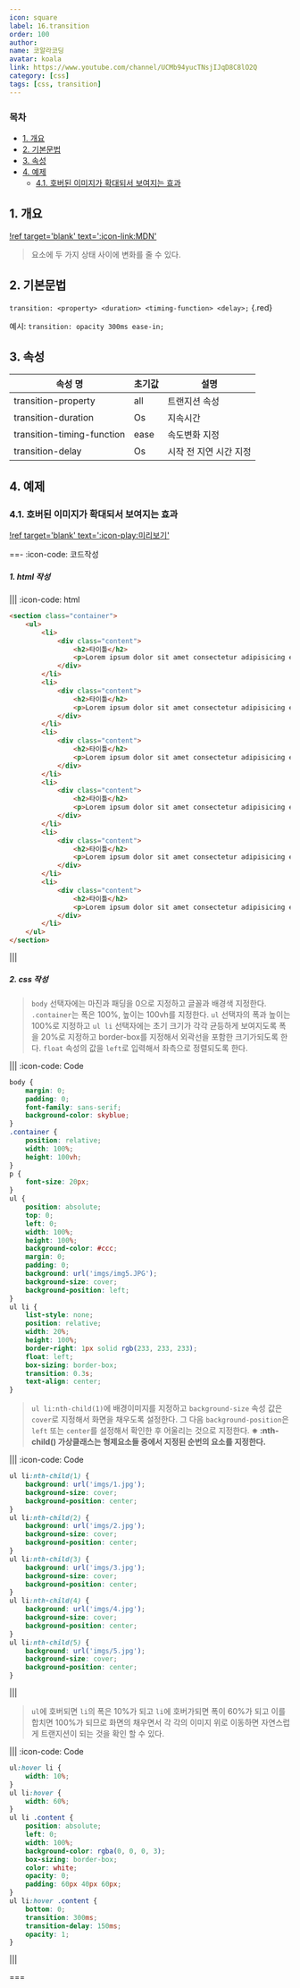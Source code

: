 ```yaml
---
icon: square
label: 16.transition
order: 100
author:
name: 코알라코딩
avatar: koala
link: https://www.youtube.com/channel/UCMb94yucTNsjIJqD8C8lO2Q
category: [css]
tags: [css, transition]
---
```


### 목차 <!-- omit in toc -->

- [1. 개요](#1-개요)
- [2. 기본문법](#2-기본문법)
- [3. 속성](#3-속성)
- [4. 예제](#4-예제)
	- [4.1. 호버된 이미지가 확대되서 보여지는 효과](#41-호버된-이미지가-확대되서-보여지는-효과)

## 1. 개요

[!ref target='blank' text=':icon-link:MDN'](https://developer.mozilla.org/ko/docs/Web/CSS/transition)

> 요소에 두 가지 상태 사이에 변화를 줄 수 있다.

## 2. 기본문법

`transition: <property> <duration> <timing-function> <delay>;` {.red}

예시: `transition: opacity 300ms ease-in;`

## 3. 속성

| 속성 명                    | 초기값 | 설명                   |
| -------------------------- | ------ | ---------------------- |
| transition-property        | all    | 트랜지션 속성          |
| transition-duration        | Os     | 지속시간               |
| transition-timing-function | ease   | 속도변화 지정          |
| transition-delay           | Os     | 시작 전 지연 시간 지정 |

## 4. 예제

### 4.1. 호버된 이미지가 확대되서 보여지는 효과

[!ref target='blank' text=':icon-play:미리보기'](https://qwerewqwerew.github.io/source/css/16-transition/)

==- :icon-code: 코드작성

##### 1. html 작성 <!-- omit in toc -->

||| :icon-code: html

```html #
<section class="container">
	<ul>
		<li>
			<div class="content">
				<h2>타이틀</h2>
				<p>Lorem ipsum dolor sit amet consectetur adipisicing elit. Nostrum, laborum vitae neque labore illum possimus assumenda eos. Saepe modi odio qui asperiores voluptatem ullam autem in, consequuntur eveniet, unde iure.</p>
			</div>
		</li>
		<li>
			<div class="content">
				<h2>타이틀</h2>
				<p>Lorem ipsum dolor sit amet consectetur adipisicing elit. Nostrum, laborum vitae neque labore illum possimus assumenda eos. Saepe modi odio qui asperiores voluptatem ullam autem in, consequuntur eveniet, unde iure.</p>
			</div>
		</li>
		<li>
			<div class="content">
				<h2>타이틀</h2>
				<p>Lorem ipsum dolor sit amet consectetur adipisicing elit. Nostrum, laborum vitae neque labore illum possimus assumenda eos. Saepe modi odio qui asperiores voluptatem ullam autem in, consequuntur eveniet, unde iure.</p>
			</div>
		</li>
		<li>
			<div class="content">
				<h2>타이틀</h2>
				<p>Lorem ipsum dolor sit amet consectetur adipisicing elit. Nostrum, laborum vitae neque labore illum possimus assumenda eos. Saepe modi odio qui asperiores voluptatem ullam autem in, consequuntur eveniet, unde iure.</p>
			</div>
		</li>
		<li>
			<div class="content">
				<h2>타이틀</h2>
				<p>Lorem ipsum dolor sit amet consectetur adipisicing elit. Nostrum, laborum vitae neque labore illum possimus assumenda eos. Saepe modi odio qui asperiores voluptatem ullam autem in, consequuntur eveniet, unde iure.</p>
			</div>
		</li>
		<li>
			<div class="content">
				<h2>타이틀</h2>
				<p>Lorem ipsum dolor sit amet consectetur adipisicing elit. Nostrum, laborum vitae neque labore illum possimus assumenda eos. Saepe modi odio qui asperiores voluptatem ullam autem in, consequuntur eveniet, unde iure.</p>
			</div>
		</li>
	</ul>
</section>
```

|||

##### 2. css 작성 <!-- omit in toc -->

> `body` 선택자에는 마진과 패딩을 0으로 지정하고 글꼴과 배경색 지정한다. `.container`는 폭은 100%, 높이는 100vh를 지정한다.
> `ul` 선택자의 폭과 높이는 100%로 지정하고 `ul li` 선택자에는 초기 크기가 각각 균등하게 보여지도록 폭을 20%로 지정하고 border-box를 지정해서 외곽선을 포함한 크기가되도록 한다.
> `float` 속성의 값을 `left`로 입력해서 좌측으로 정렬되도록 한다.

||| :icon-code: Code

```css #
body {
	margin: 0;
	padding: 0;
	font-family: sans-serif;
	background-color: skyblue;
}
.container {
	position: relative;
	width: 100%;
	height: 100vh;
}
p {
	font-size: 20px;
}
ul {
	position: absolute;
	top: 0;
	left: 0;
	width: 100%;
	height: 100%;
	background-color: #ccc;
	margin: 0;
	padding: 0;
	background: url('imgs/img5.JPG');
	background-size: cover;
	background-position: left;
}
ul li {
	list-style: none;
	position: relative;
	width: 20%;
	height: 100%;
	border-right: 1px solid rgb(233, 233, 233);
	float: left;
	box-sizing: border-box;
	transition: 0.3s;
	text-align: center;
}
```

> `ul li:nth-child(1)`에 배경이미지를 지정하고 `background-size` 속성 값은 `cover`로 지정해서 화면을 채우도록 설정한다.
> 그 다음 `background-position`은 `left` 또는 `center`를 설정해서 확인한 후 어울리는 것으로 지정한다.
> **※ :nth-child() 가상클래스는 형제요소들 중에서 지정된 순번의 요소를 지정한다.**

||| :icon-code: Code

```css
ul li:nth-child(1) {
	background: url('imgs/1.jpg');
	background-size: cover;
	background-position: center;
}
ul li:nth-child(2) {
	background: url('imgs/2.jpg');
	background-size: cover;
	background-position: center;
}
ul li:nth-child(3) {
	background: url('imgs/3.jpg');
	background-size: cover;
	background-position: center;
}
ul li:nth-child(4) {
	background: url('imgs/4.jpg');
	background-size: cover;
	background-position: center;
}
ul li:nth-child(5) {
	background: url('imgs/5.jpg');
	background-size: cover;
	background-position: center;
}
```

|||

> `ul`에 호버되면 `li`의 폭은 10%가 되고 `li`에 호버가되면 폭이 60%가 되고 이를 합치면 100%가 되므로 화면의 채우면서 각 각의 이미지 위로 이동하면 자연스럽게 트랜지션이 되는 것을 확인 할 수 있다.

||| :icon-code: Code

```css
ul:hover li {
	width: 10%;
}
ul li:hover {
	width: 60%;
}
ul li .content {
	position: absolute;
	left: 0;
	width: 100%;
	background-color: rgba(0, 0, 0, 3);
	box-sizing: border-box;
	color: white;
	opacity: 0;
	padding: 60px 40px 60px;
}
ul li:hover .content {
	bottom: 0;
	transition: 300ms;
	transition-delay: 150ms;
	opacity: 1;
}
```

|||

===

